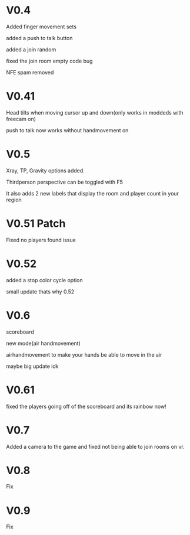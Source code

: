 # V0.4

Added finger movement sets


added a push to talk button


added a join random


fixed the join room empty code bug


NFE spam removed


# V0.41


Head tilts when moving cursor up and down(only works in moddeds with freecam on)


push to talk now works without handmovement on


# V0.5


Xray, TP, Gravity options added.

Thirdperson perspective can be toggled with F5

It also adds 2 new labels that display the room and player count in your region

# V0.51 Patch

Fixed no players found issue

# V0.52 

added a stop color cycle option

small update thats why 0.52

# V0.6

scoreboard

new mode(air handmovement)

airhandmovement to make your hands be able to move in the air

maybe big update idk

# V0.61

fixed the players going off of the scoreboard and its rainbow now!

# V0.7

Added a camera to the game and fixed not being able to join rooms on vr.

# V0.8

Fix

# V0.9

Fix
